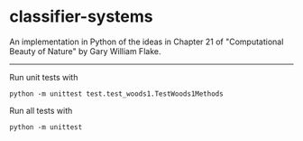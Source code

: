 # classifier-systems
An implementation in Python of the ideas in Chapter 21 of "Computational Beauty of Nature" by Gary William Flake.

---

Run unit tests with 

    python -m unittest test.test_woods1.TestWoods1Methods

Run all tests with

    python -m unittest

